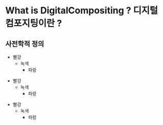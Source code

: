 What is DigitalCompositing ? 디지털 컴포지팅이란 ?
=============

## 사전학적 정의 

* 빨강
  * 녹색
    * 파랑

+ 빨강
  + 녹색
    + 파랑

- 빨강
  - 녹색
    - 파랑
